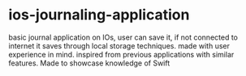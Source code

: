 # ios-journaling-application
basic journal application on IOs, user can save it, if not connected to internet it saves through local storage techniques. made with user experience in mind. inspired from previous applications with similar features. Made to showcase knowledge of Swift 
